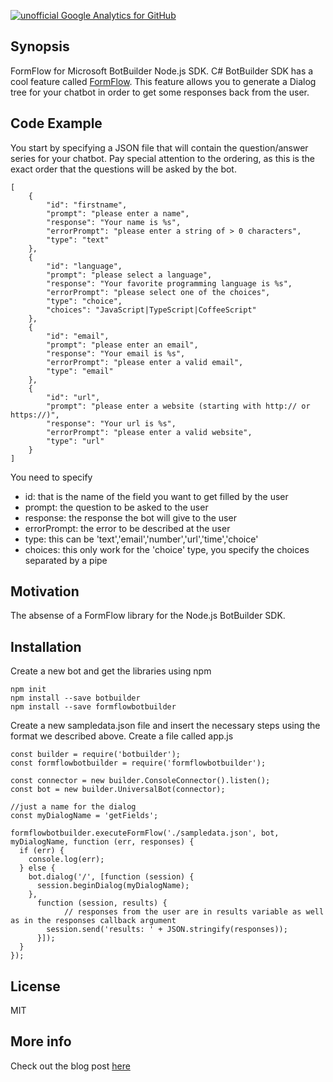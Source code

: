 [![unofficial Google Analytics for GitHub](https://gaforgithub.azurewebsites.net/api?repo=FormflowBotBuilder)](https://github.com/dgkanatsios/gaforgithub)

## Synopsis

FormFlow for Microsoft BotBuilder Node.js SDK.
C# BotBuilder SDK has a cool feature called [FormFlow](https://docs.botframework.com/en-us/csharp/builder/formflow/). This feature allows you to generate a Dialog tree for your chatbot in order to get some responses back from the user.

## Code Example

You start by specifying a JSON file that will contain the question/answer series for your chatbot. Pay special attention to the ordering, as this is the exact order that the questions will be asked by the bot.

```
[
    {
        "id": "firstname",
        "prompt": "please enter a name",
        "response": "Your name is %s",
        "errorPrompt": "please enter a string of > 0 characters",
        "type": "text"
    },
    {
        "id": "language",
        "prompt": "please select a language",
        "response": "Your favorite programming language is %s",
        "errorPrompt": "please select one of the choices",
        "type": "choice",
        "choices": "JavaScript|TypeScript|CoffeeScript"
    },
    {
        "id": "email",
        "prompt": "please enter an email",
        "response": "Your email is %s",
        "errorPrompt": "please enter a valid email",
        "type": "email"
    },
    {
        "id": "url",
        "prompt": "please enter a website (starting with http:// or https://)",
        "response": "Your url is %s",
        "errorPrompt": "please enter a valid website",
        "type": "url"
    }
]
```
You need to specify
- id: that is the name of the field you want to get filled by the user
- prompt: the question to be asked to the user
- response: the response the bot will give to the user
- errorPrompt: the error to be described at the user
- type: this can be 'text','email','number','url','time','choice'
- choices: this only work for the 'choice' type, you specify the choices separated by a pipe

## Motivation

The absense of a FormFlow library for the Node.js BotBuilder SDK.

## Installation

Create a new bot and get the libraries using npm

```
npm init
npm install --save botbuilder
npm install --save formflowbotbuilder
```

Create a new sampledata.json file and insert the necessary steps using the format we described above.
Create a file called app.js

```
const builder = require('botbuilder');
const formflowbotbuilder = require('formflowbotbuilder');

const connector = new builder.ConsoleConnector().listen();
const bot = new builder.UniversalBot(connector);

//just a name for the dialog
const myDialogName = 'getFields';

formflowbotbuilder.executeFormFlow('./sampledata.json', bot, myDialogName, function (err, responses) {
  if (err) {
    console.log(err);
  } else {
    bot.dialog('/', [function (session) {
      session.beginDialog(myDialogName);
    },
      function (session, results) {
            // responses from the user are in results variable as well as in the responses callback argument
        session.send('results: ' + JSON.stringify(responses));
      }]);
  }
});
```

## License

MIT

## More info

Check out the blog post [here](https://dgkanatsios.com/2017/03/21/formflow-for-microsoft-node-js-botbuilder-sdk/)

